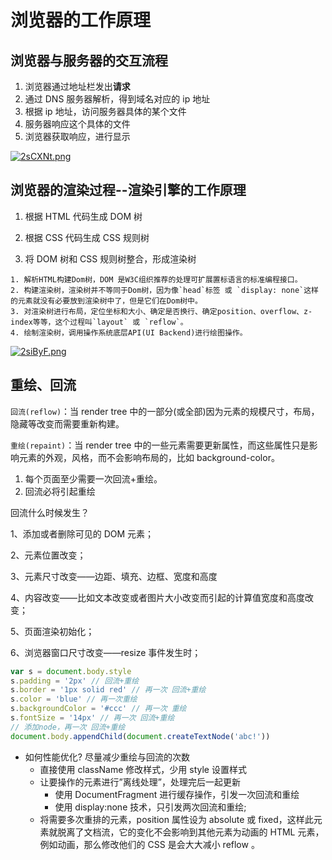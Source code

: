 # 浏览器的工作原理

## 浏览器与服务器的交互流程

1. 浏览器通过地址栏发出**请求**
2. 通过 DNS 服务器解析，得到域名对应的 ip 地址
3. 根据 ip 地址，访问服务器具体的某个文件
4. 服务器响应这个具体的文件
5. 浏览器获取响应，进行显示

[![2sCXNt.png](https://z3.ax1x.com/2021/06/08/2sCXNt.png)](https://imgtu.com/i/2sCXNt)

## 浏览器的渲染过程--渲染引擎的工作原理

1. 根据 HTML 代码生成 DOM 树

2. 根据 CSS 代码生成 CSS 规则树

3. 将 DOM 树和 CSS 规则树整合，形成渲染树

```
1. 解析HTML构建Dom树，DOM 是W3C组织推荐的处理可扩展置标语言的标准编程接口。
2. 构建渲染树，渲染树并不等同于Dom树，因为像`head`标签 或 `display: none`这样的元素就没有必要放到渲染树中了，但是它们在Dom树中。
3. 对渲染树进行布局，定位坐标和大小、确定是否换行、确定position、overflow、z-index等等，这个过程叫`layout` 或 `reflow`。
4. 绘制渲染树，调用操作系统底层API(UI Backend)进行绘图操作。
```

[![2siByF.png](https://z3.ax1x.com/2021/06/08/2siByF.png)](https://imgtu.com/i/2siByF)

## 重绘、回流

`回流(reflow)`：当 render tree 中的一部分(或全部)因为元素的规模尺寸，布局，隐藏等改变而需要重新构建。

`重绘(repaint)`：当 render tree 中的一些元素需要更新属性，而这些属性只是影响元素的外观，风格，而不会影响布局的，比如 background-color。

1. 每个页面至少需要一次回流+重绘。
2. 回流必将引起重绘

回流什么时候发生？

1、添加或者删除可见的 DOM 元素；

2、元素位置改变；

3、元素尺寸改变——边距、填充、边框、宽度和高度

4、内容改变——比如文本改变或者图片大小改变而引起的计算值宽度和高度改变；

5、页面渲染初始化；

6、浏览器窗口尺寸改变——resize 事件发生时；

```js
var s = document.body.style
s.padding = '2px' // 回流+重绘
s.border = '1px solid red' // 再一次 回流+重绘
s.color = 'blue' // 再一次重绘
s.backgroundColor = '#ccc' // 再一次 重绘
s.fontSize = '14px' // 再一次 回流+重绘
// 添加node，再一次 回流+重绘
document.body.appendChild(document.createTextNode('abc!'))
```

- 如何性能优化? 尽量减少重绘与回流的次数
  - 直接使用 className 修改样式，少用 style 设置样式
  - 让要操作的元素进行”离线处理”，处理完后一起更新
    - 使用 DocumentFragment 进行缓存操作，引发一次回流和重绘
    - 使用 display:none 技术，只引发两次回流和重绘;
  - 将需要多次重排的元素，position 属性设为 absolute 或 fixed，这样此元素就脱离了文档流，它的变化不会影响到其他元素为动画的 HTML 元素，例如动画，那么修改他们的 CSS 是会大大减小 reflow 。
